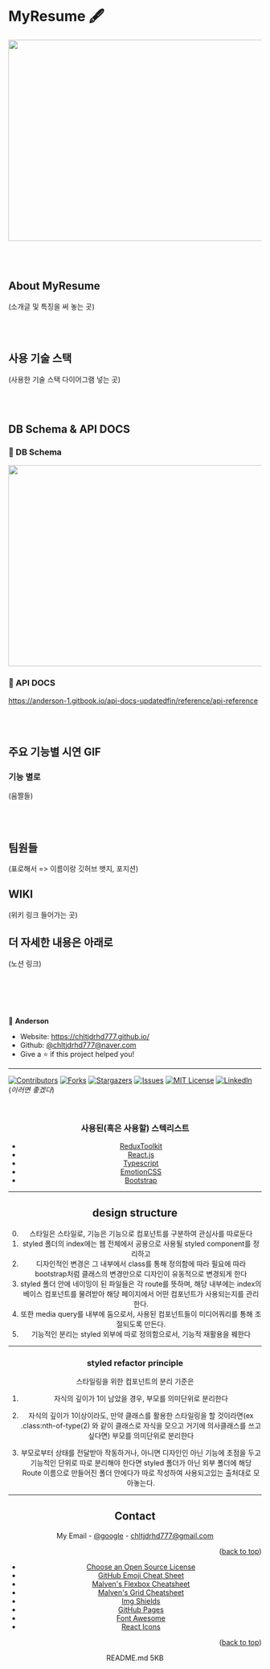 <h1>MyResume 🖋</h1>

<img src="https://cdn.discordapp.com/attachments/907148789637333047/910720133419397200/MacBook_-_1.png" width="600px" height="400px">


<br><br>

## About MyResume
(소개글 및 특징을 써 놓는 곳)

<br><br>

## 사용 기술 스택

(사용한 기술 스택 다이어그램 넣는 곳)

<br><br>

## DB Schema & API DOCS
### 📒 DB Schema
<img src="https://cdn.discordapp.com/attachments/907148789637333047/910723195353563207/2021-11-13_9.32.10_uprgb_anime_noise2_2x.png"  width="800px" height="400px" />

<br>

### 📒 API DOCS
https://anderson-1.gitbook.io/api-docs-updatedfin/reference/api-reference

<br><br>

## 주요 기능별 시연 GIF
### 기능 별로
(움짤들)

<br><br>

## 팀원들
(표로해서 => 이름이랑 깃허브 뱃지, 포지션)

## WIKI
(위키 링크 들어가는 곳)

## 더 자세한 내용은 아래로
(노션 링크)

<br><br>
<br><br>

👤 **Anderson**

- Website: https://chltjdrhd777.github.io/
- Github: [@chltjdrhd777@naver.com](https://github.com/chltjdrhd777@naver.com)
- Give a ⭐️ if this project helped you!

---

[![Contributors][contributors-shield]][contributors-url]
[![Forks][forks-shield]][forks-url]
[![Stargazers][stars-shield]][stars-url]
[![Issues][issues-shield]][issues-url]
[![MIT License][license-shield]][license-url]
[![LinkedIn][linkedin-shield]][linkedin-url]
<br/>
(_이러면 좋겠다_)

<!-- PROJECT LOGO -->
<br />
<div align="center">
  <h3 align="center">사용된(혹은 사용할) 스텍리스트</h3>

- [ReduxToolkit](https://redux-toolkit.js.org/)
- [React.js](https://reactjs.org/)
- [Typescript](https://www.typescriptlang.org/)
- [EmotionCSS](https://emotion.sh/docs/introduction)
- [Bootstrap](https://getbootstrap.com)

---

## design structure

0. 스타일은 스타일로, 기능은 기능으로 컴포넌트를 구분하여 관심사를 따로둔다
1. styled 폴더의 index에는 웹 전체에서 공용으로 사용될 styled component를 정리하고
2. 디자인적인 변경은 그 내부에서 class를 통해 정의함에 따라 필요에 따라 bootstrap처럼 클래스의 변경만으로 디자인이 유동적으로 변경되게 한다
3. styled 폴더 안에 네이밍이 된 파일들은 각 route를 뜻하며, 해당 내부에는 index의 베이스 컴포넌트를 물려받아 해당 페이지에서 어떤 컴포넌트가 사용되는지를 관리한다.
4. 또한 media query를 내부에 둠으로서, 사용된 컴포넌트들이 미디어쿼리를 통해 조절되도록 만든다.
5. 기능적인 분리는 styled 외부에 따로 정의함으로서, 기능적 재활용을 꿰한다

---

### styled refactor principle

스타일링을 위한 컴포넌트의 분리 기준은

1. 자식의 깊이가 1이 남았을 경우, 부모를 의미단위로 분리한다

2. 자식의 깊이가 1이상이라도, 만약 클래스를 활용한 스타일링을 할 것이라면(ex .class:nth-of-type(2) 와 같이 클래스로 자식을 모으고 거기에 의사클래스를 쓰고싶다면) 부모를 의미단위로 분리한다

3. 부모로부터 상태를 전달받아 작동하거나, 아니면 디자인인 아닌 기능에 초점을 두고 기능적인 단위로 따로 분리해야 한다면 styled 폴더가 아닌 외부 폴더에 해당 Route 이름으로 만들어진 폴더 안에다가 따로 작성하여 사용되고있는 출처대로 모아놓는다.

---

## Contact

My Email - [@google](chltjdrhd777@gmail.com) - chltjdrhd777@gmail.com

<p align="right">(<a href="#top">back to top</a>)</p>

<!-- ACKNOWLEDGMENTS -->

- [Choose an Open Source License](https://choosealicense.com)
- [GitHub Emoji Cheat Sheet](https://www.webpagefx.com/tools/emoji-cheat-sheet)
- [Malven's Flexbox Cheatsheet](https://flexbox.malven.co/)
- [Malven's Grid Cheatsheet](https://grid.malven.co/)
- [Img Shields](https://shields.io)
- [GitHub Pages](https://pages.github.com)
- [Font Awesome](https://fontawesome.com)
- [React Icons](https://react-icons.github.io/react-icons/search)

<p align="right">(<a href="#top">back to top</a>)</p>

<!-- MARKDOWN LINKS & IMAGES -->
<!-- https://www.markdownguide.org/basic-syntax/#reference-style-links -->

[contributors-shield]: https://img.shields.io/github/contributors/othneildrew/Best-README-Template.svg?style=for-the-badge
[contributors-url]: https://github.com/othneildrew/Best-README-Template/graphs/contributors
[forks-shield]: https://img.shields.io/github/forks/othneildrew/Best-README-Template.svg?style=for-the-badge
[forks-url]: https://github.com/othneildrew/Best-README-Template/network/members
[stars-shield]: https://img.shields.io/github/stars/othneildrew/Best-README-Template.svg?style=for-the-badge
[stars-url]: https://github.com/othneildrew/Best-README-Template/stargazers
[issues-shield]: https://img.shields.io/github/issues/othneildrew/Best-README-Template.svg?style=for-the-badge
[issues-url]: https://github.com/othneildrew/Best-README-Template/issues
[license-shield]: https://img.shields.io/github/license/othneildrew/Best-README-Template.svg?style=for-the-badge
[license-url]: https://github.com/othneildrew/Best-README-Template/blob/master/LICENSE.txt
[linkedin-shield]: https://img.shields.io/badge/-LinkedIn-black.svg?style=for-the-badge&logo=linkedin&colorB=555
[linkedin-url]: https://linkedin.com/in/othneildrew
README.md
5KB
